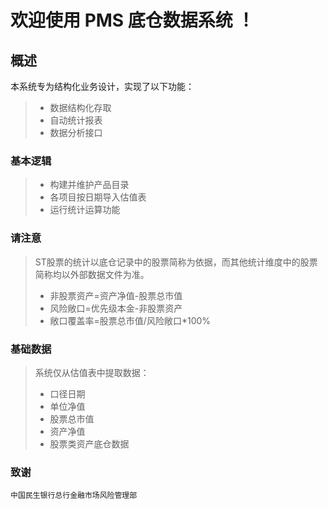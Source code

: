 # 欢迎使用 PMS 底仓数据系统 ！
## 概述
本系统专为结构化业务设计，实现了以下功能：
> * 数据结构化存取
> * 自动统计报表
> * 数据分析接口
### 基本逻辑
> * 构建并维护产品目录
> * 各项目按日期导入估值表
> * 运行统计运算功能
### 请注意
> ST股票的统计以底仓记录中的股票简称为依据，而其他统计维度中的股票简称均以外部数据文件为准。
> * 非股票资产=资产净值-股票总市值
> * 风险敞口=优先级本金-非股票资产
> * 敞口覆盖率=股票总市值/风险敞口\*100%

### 基础数据
> 系统仅从估值表中提取数据：
> * 口径日期
> * 单位净值
> * 股票总市值
> * 资产净值
> * 股票类资产底仓数据

### 致谢
    中国民生银行总行金融市场风险管理部

